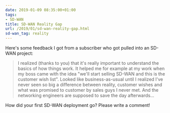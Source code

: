 ```yaml
---
date: 2019-01-09 08:35:00+01:00
tags:
- SD-WAN
title: SD-WAN Reality Gap
url: /2019/01/sd-wan-reality-gap.html
sd-wan_tag: reality
---
```

Here's some feedback I got from a subscriber who got pulled into an SD-WAN project:

> I realized (thanks to you) that it's really important to understand the basics of how things work. It helped me for example at my work when my boss came with the idea "we'll start selling SD-WAN and this is the customer wish list". Looked like business-as-usual until I realized I've never seen so big a difference between reality, customer wishes and what was promised to customer by sales guys I never met. And the networking engineers are supposed to save the day afterwards...

How did your first SD-WAN deployment go? Please write a comment!
